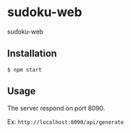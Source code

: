 # sudoku-web

sudoku-web

## Installation

`$ npm start`

## Usage

The server respond on port 8090.

Ex: `http://localhost:8090/api/generate`
